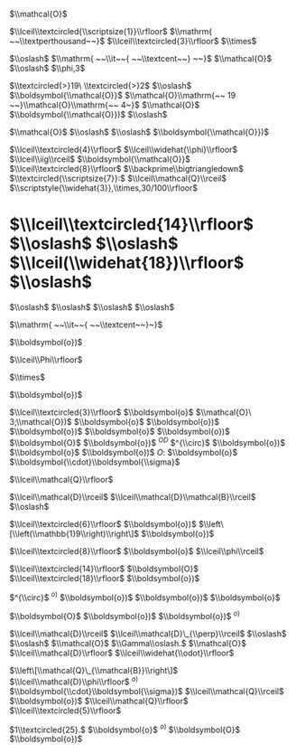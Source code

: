 $\\mathcal{O}$

$\\lceil\\textcircled{\\scriptsize{1}}\\rfloor$ $\\mathrm{ ~~\\textperthousand~~}$ $\\lceil\\textcircled{3}\\rfloor$ $\\times$

$\\oslash$ $\\mathrm{ ~~\\it~~{ ~~\\textcent~~} ~~}$ $\\mathcal{O}$ $\\oslash$ $\\phi,3$

$\\textcircled{>}19\ \\textcircled{>}2$ $\\oslash$ $\\boldsymbol{\\mathcal{O}}$ $\\mathcal{O}\\mathrm{~~ 19 ~~}\\mathcal{O}\\mathrm{~~ 4~}$ $\\mathcal{O}$ $\\boldsymbol{\\mathcal{O}})$ $\\oslash$

$\\mathcal{O}$ $\\oslash$ $\\oslash$ $\\boldsymbol{\\mathcal{O}})$

$\\lceil\\textcircled{4}\\rfloor$ $\\lceil\\widehat{\\phi}\\rfloor$ $\\lceil\\iig\\rceil$ $\\boldsymbol{\\mathcal{O}}$ $\\lceil\\textcircled{8}\\rfloor$ $\\backprime\\bigtriangledown$ $\\textcircled{\\scriptsize{7}}:$ $\\lceil\\mathcal{Q}\\rceil$ $\\scriptstyle{\\widehat{3}},\\times,30/100\\rfloor$

# $\\lceil\\textcircled{14}\\rfloor$ $\\oslash$ $\\oslash$ $\\lceil(\\widehat{18})\\rfloor$ $\\oslash$

$\\oslash$ $\\oslash$ $\\oslash$ $\\oslash$

$\\mathrm{ ~~\\it~~{ ~~\\textcent~~}~}$

$\\boldsymbol{o})$

$\\lceil\\Phi\\rfloor$

$\\times$

$\\boldsymbol{o})$

$\\lceil\\textcircled{3}\\rfloor$ $\\boldsymbol{o}$ $\\mathcal{O}\ 3;\\mathcal{O})$ $\\boldsymbol{o}$ $\\boldsymbol{o})$ $\\boldsymbol{o})$ $\\boldsymbol{o}$ $\\boldsymbol{o})$ $\\boldsymbol{O}$ $\\boldsymbol{o})$ $^{O D}$ $^{\\circ}$ $\\boldsymbol{o})$ $\\boldsymbol{o}$ $\\boldsymbol{o})$ $O:$ $\\boldsymbol{o}$ $\\boldsymbol{\\cdot}\\boldsymbol{\\sigma}$

$\\lceil\\mathcal{Q}\\rfloor$

$\\lceil\\mathcal{D}\\rceil$ $\\lceil\\mathcal{D}\\mathcal{B}\\rceil$ $\\oslash$

$\\lceil\\textcircled{6}\\rfloor$ $\\boldsymbol{o})$ $\\left\[\\left(\\mathbb{1}9\\right)\\right\]$ $\\boldsymbol{o})$

$\\lceil\\textcircled{8}\\rfloor$ $\\boldsymbol{o}$ $\\lceil\\phi\\rceil$

$\\lceil\\textcircled{14}\\rfloor$ $\\boldsymbol{O}$ $\\lceil\\textcircled{18}\\rfloor$ $\\boldsymbol{o})$

$^{\\circ}$ $^{o)}$ $\\boldsymbol{o})$ $\\boldsymbol{o})$ $\\boldsymbol{o}$

$\\boldsymbol{O}$ $\\boldsymbol{o})$ $\\boldsymbol{o})$ $^{o)}$

$\\lceil\\mathcal{D}\\rceil$ $\\lceil\\mathcal{D}\_{\\perp}\\rceil$ $\\oslash$ $\\oslash$ $\\mathcal{O}$ $\\Gamma\\oslash.$ $\\mathcal{O}$ $\\lceil\\mathcal{D}\\rfloor$ $\\lceil\\widehat{\\odot}\\rfloor$

$\\left\[\\mathcal{Q}\_{\\mathcal{B}}\\right\]$ $\\lceil\\mathcal{D}\\phi\\rfloor$ $^{o)}$ $\\boldsymbol{\\cdot}\\boldsymbol{\\sigma})$ $\\lceil\\mathcal{Q}\\rceil$ $\\boldsymbol{o})$ $\\lceil\\mathcal{Q}\\rfloor$ $\\lceil\\textcircled{5}\\rfloor$

$1\\textcircled{25}.$ $\\boldsymbol{o}$ $^{o)}$ $\\boldsymbol{O}$ $\\boldsymbol{o})$